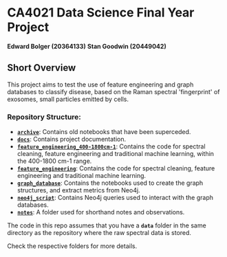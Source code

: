 # CA4021 Data Science Final Year Project

**Edward Bolger (20364133)**
**Stan Goodwin (20449042)**

## Short Overview

This project aims to test the use of feature engineering and graph databases to classify disease, based on the Raman spectral 'fingerprint' of exosomes, small particles emitted by cells.

### Repository Structure:

- [**`archive`**](./archive): Contains old notebooks that have been superceded.
- [**`docs`**](./docs): Contains project documentation.
- [**`feature_engineering_400-1800cm-1`**](./feature_engineering_400-1800cm-1): Contains the code for spectral cleaning, feature engineering and traditional machine learning, within the 400-1800 cm-1 range.
- [**`feature_engineering`**](./feature_engineering): Contains the code for spectral cleaning, feature engineering and traditional machine learning.
- [**`graph_database`**](./graph_database): Contains the notebooks used to create the graph structures, and extract metrics from Neo4j.
- [**`neo4j_script`**](./neo4j_script): Contains Neo4j queries used to interact with the graph databases.
- [**`notes`**](./notes): A folder used for shorthand notes and observations.

The code in this repo assumes that you have a **`data`** folder in the same directory as the repository where the raw spectral data is stored.

Check the respective folders for more details.
